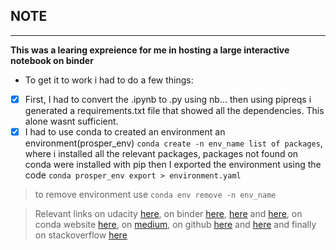 ## **NOTE**
***
**This was a learing expreience for me in hosting a large interactive notebook on binder**

* To get it to work i had to do a few things:
- [X] First, I had to convert the .ipynb to .py using nb... then using pipreqs i generated a requirements.txt file that 
showed all the dependencies. This alone wasnt sufficient.
- [x] I had to use conda to created an environment an environment(prosper_env) `conda create -n env_name list of packages`, 
where i installed all the relevant packages, packages not found on conda were installed with pip
then I exported the environment using the code `conda prosper_env export > environment.yaml`
> to remove environment use `conda env remove -n env_name`

> Relevant links on udacity [here](https://classroom.udacity.com/nanodegrees/nd002/parts/6f1ba175-1429-48e9-ab26-44d08ab21e7e/modules/77f8d550-a127-4d89-ad83-a0d6a38cc3b8/lessons/902a64cd-8435-46f3-8c05-f8aae1ce8a3b/concepts/14783a82-d656-436b-bc3f-12f7abe03529), on binder
[here](https://mybinder.readthedocs.io/en/latest/tutorials/reproducibility.html), [here](https://mybinder.readthedocs.io/en/latest/sample_repos.html#python-environment-with-requirements-txt) and [here](https://mybinder.readthedocs.io/en/latest/sample_repos.html#python-environment-with-requirements-txt), on conda website
[here](https://docs.conda.io/projects/conda/en/latest/user-guide/tasks/manage-pkgs.html#installing-non-conda-packages), on [medium](https://medium.com/@boscacci/why-and-how-to-make-a-requirements-txt-f329c685181e), on github [here](https://github.com/binder-examples/python-conda_pip/blob/master/environment.yml) and [here](https://github.com/bndr/pipreqs/issues/51) 
and finally on stackoverflow [here](https://stackoverflow.com/questions/31684375/automatically-create-requirements-txt)
